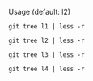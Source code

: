 Usage (default: l2)
```
git tree l1 | less -r
```

```
git tree l2 | less -r
```

```
git tree l3 | less -r
```

```
git tree l4 | less -r
```
